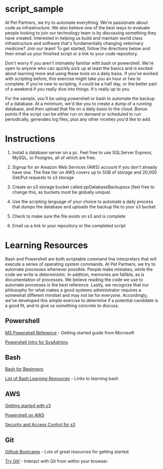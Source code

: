 # script_sample
At Pet Partners, we try to automate everything.  We're passionate about code as infrastructure. We also believe one of the best ways to evaluate people looking to join our technology team is by discussing something they have created.  Interested in helping us build and maintain world class infrastructure and software that's fundamentally changing veterinary medicine?  Join our team!  To get started, follow the directions below and then email us your finished script or a link to your code repository.  

Don't worry if you aren't intimately familiar with bash or powershell.  We're open to anyone who can quickly pick up at least the basics  and is excited about learning more and using these tools on a daily basis.  If you've worked with scripting before, this exercise might take you an hour or two to complete.  If you're new to scripting, it could be a half day, or the better part of a weekend if you really dive into things.  It's really up to you.

For the sample, you'll be using powershell or bash to automate the backup of a database.  At a minimum, we'd like you to create a dump of a running database, and then upload that file on a daily basis to the cloud.  Bonus points if the script can be either run on demand or scheduled to run periodically, generates log files, plus any other niceties you'd like to add.

# Instructions

1) Install a database server on a pc.  Feel free to use SQLServer Express, MySQL, or Postgres, all of which are free.

2) Signup for an Amazon Web Services (AWS) account if you don't already have one. The free tier on AWS covers up to 5GB of storage and 20,000 Get/Put requests to s3 storage

3) Create an s3 storage bucket called ppDatabaseBackupxxx (feel free to change this, as buckets must be globally unique)

4) Use the scripting language of your choice to automate a daily process that dumps the database and uploads the backup file to your s3 bucket. 

4) Check to make sure the file exists on s3 and is complete

5) Email us a link to your repository or the completed script

# Learning Resources
Bash and Powershell are both scriptable command line interpreters that will execute a series of operating system commands.  At Pet Partners, we try to automate processes whenever possible.  People make mistakes, while the code we write is deterministic.  In addition, memories are fallible, as is documentation of processes.  We believe reading the code we use to automate processes is the best reference.  Lastly, we recognize that our philosophy for what makes a good systems administrator requires a somewhat different mindset and may not be for everyone.  Accordingly, we've developed this simple exercise to determine if a potential candidate is a good fit, and to give us something concrete to discuss.

## Powershell
[MS Powershell Reference](https://technet.microsoft.com/en-us/library/bb978526.aspx) - Getting started guide from Microsoft

[Powershell Intro for SysAdmins](https://www.saotn.org/powershell-introduction-windows-server-administration-automation-scripting/)

## Bash
[Bash for Beginners](http://www.tldp.org/LDP/Bash-Beginners-Guide/html/Bash-Beginners-Guide.html)

[List of Bash Learning Resources](https://www.cyberciti.biz/open-source/learning-bash-scripting-for-beginners/) - Links to learning bash

## AWS
[Getting started with s3](https://aws.amazon.com/s3/getting-started/)

[Powershell on AWS](https://aws.amazon.com/documentation/powershell/)

[Security and Access Control for s3](http://docs.aws.amazon.com/AmazonS3/latest/dev/s3-access-control.html)

## Git
[Github Bootcamp](https://help.github.com/categories/bootcamp/) - Lots of great resources for getting started

[Try Git!](https://try.github.io) - Interact with Git from within your browser.
